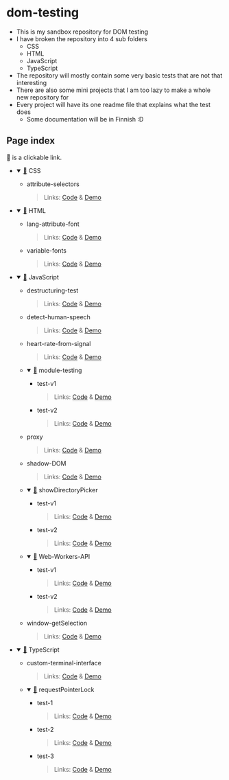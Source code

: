 # dom-testing
 
- This is my sandbox repository for DOM testing
- I have broken the repository into 4 sub folders
	- CSS
	- HTML
	- JavaScript
	- TypeScript
- The repository will mostly contain some very basic tests that are not that interesting
- There are also some mini projects that I am too lazy to make a whole new repository for
- Every project will have its one readme file that explains what the test does
	- Some documentation will be in Finnish :D

## Page index

📂 is a clickable link.

<ul>
  <li>
		<details open><summary><a href="https://github.com/kassu11/dom-testing/tree/main/CSS">📂</a> CSS</summary>
			<ul>
				<li>attribute-selectors
					<blockquote>
						Links: <a href="https://github.com/kassu11/dom-testing/tree/main/CSS/attribute-selectors">Code</a> & <a href="https://kassu11.github.io/dom-testing/CSS/attribute-selectors/">Demo</a>
					</blockquote>
				</li>
			</ul>
		</details>
	</li>
	<li>
		<details open><summary><a href="https://github.com/kassu11/dom-testing/tree/main/HTML">📂</a> HTML</summary>
			<ul>
				<li>lang-attribute-font
					<blockquote>
						Links: <a href="https://github.com/kassu11/dom-testing/tree/main/HTML/lang-attribute-font">Code</a> & <a href="https://kassu11.github.io/dom-testing/HTML/lang-attribute-font/">Demo</a>
					</blockquote>
				</li>
				<li>variable-fonts
					<blockquote>
						Links: <a href="https://github.com/kassu11/dom-testing/tree/main/HTML/variable-fonts">Code</a> & <a href="https://kassu11.github.io/dom-testing/HTML/variable-fonts/">Demo</a>
					</blockquote>
				</li>
			</ul>
		</details>
	</li>
	<li>
		<details open><summary><a href="https://github.com/kassu11/dom-testing/tree/main/JavaScript">📂</a> JavaScript</summary>
			<ul>
				<li>destructuring-test
					<blockquote>
						Links: <a href="https://github.com/kassu11/dom-testing/tree/main/JavaScript/destructuring-test">Code</a> & <a href="https://kassu11.github.io/dom-testing/JavaScript/destructuring-test/">Demo</a>
					</blockquote>
				</li>
				<li>detect-human-speech
					<blockquote>
						Links: <a href="https://github.com/kassu11/dom-testing/tree/main/JavaScript/detect-human-speech">Code</a> & <a href="https://kassu11.github.io/dom-testing/JavaScript/detect-human-speech/">Demo</a>
					</blockquote>
				</li>
				<li>heart-rate-from-signal
					<blockquote>
						Links: <a href="https://github.com/kassu11/dom-testing/tree/main/JavaScript/heart-rate-from-signal/version-1">Code</a> & <a href="https://kassu11.github.io/dom-testing/JavaScript/heart-rate-from-signal/version-1/">Demo</a>
					</blockquote>
				</li>
				<li>
					<details open><summary><a href="https://github.com/kassu11/dom-testing/tree/main/JavaScript/module-testing">📂</a> module-testing</summary>
						<ul>
							<li>test-v1
								<blockquote>
									Links: <a href="https://github.com/kassu11/dom-testing/tree/main/JavaScript/module-testing/test-v1">Code</a> & <a href="https://kassu11.github.io/dom-testing/JavaScript/module-testing/test-v1/">Demo</a>
								</blockquote>
							</li>
							<li>test-v2
								<blockquote>
									Links: <a href="https://github.com/kassu11/dom-testing/tree/main/JavaScript/module-testing/test-v2">Code</a> & <a href="https://kassu11.github.io/dom-testing/JavaScript/module-testing/test-v2/">Demo</a>
								</blockquote>
							</li>
						</ul>
					</details>
				</li>
				<li>proxy
					<blockquote>
						Links: <a href="https://github.com/kassu11/dom-testing/tree/main/JavaScript/proxy/test-v1">Code</a> & <a href="https://kassu11.github.io/dom-testing/JavaScript/proxy/test-v1/">Demo</a>
					</blockquote>
				</li>
				<li>shadow-DOM
					<blockquote>
						Links: <a href="https://github.com/kassu11/dom-testing/tree/main/JavaScript/shadow-DOM/test-v1">Code</a> & <a href="https://kassu11.github.io/dom-testing/JavaScript/shadow-DOM/test-v1/">Demo</a>
					</blockquote>
				</li>
				<li>
					<details open><summary><a href="https://github.com/kassu11/dom-testing/tree/main/JavaScript/showDirectoryPicker">📂</a> showDirectoryPicker</summary>
						<ul>
							<li>test-v1
								<blockquote>
									Links: <a href="https://github.com/kassu11/dom-testing/tree/main/JavaScript/showDirectoryPicker/test-v1">Code</a> & <a href="https://kassu11.github.io/dom-testing/JavaScript/showDirectoryPicker/test-v1/">Demo</a>
								</blockquote>
							</li>
							<li>test-v2
								<blockquote>
									Links: <a href="https://github.com/kassu11/dom-testing/tree/main/JavaScript/showDirectoryPicker/test-v2">Code</a> & <a href="https://kassu11.github.io/dom-testing/JavaScript/showDirectoryPicker/test-v2/">Demo</a>
								</blockquote>
							</li>
						</ul>
					</details>
				</li>
				<li>
					<details open><summary><a href="https://github.com/kassu11/dom-testing/tree/main/JavaScript/Web-Workers-API">📂</a> Web-Workers-API</summary>
						<ul>
							<li>test-v1
								<blockquote>
									Links: <a href="https://github.com/kassu11/dom-testing/tree/main/JavaScript/Web-Workers-API/test-v1">Code</a> & <a href="https://kassu11.github.io/dom-testing/JavaScript/Web-Workers-API/test-v1/">Demo</a>
								</blockquote>
							</li>
							<li>test-v2
								<blockquote>
									Links: <a href="https://github.com/kassu11/dom-testing/tree/main/JavaScript/Web-Workers-API/test-v2">Code</a> & <a href="https://kassu11.github.io/dom-testing/JavaScript/Web-Workers-API/test-v2/">Demo</a>
								</blockquote>
							</li>
						</ul>
					</details>
				</li>
				<li>window-getSelection
					<blockquote>
						Links: <a href="https://github.com/kassu11/dom-testing/tree/main/JavaScript/window-getSelection">Code</a> & <a href="https://kassu11.github.io/dom-testing/JavaScript/window-getSelection/">Demo</a>
					</blockquote>
				</li>
			</ul>
		</details>
	</li>
	<li>
		<details open><summary><a href="https://github.com/kassu11/dom-testing/tree/main/TypeScript">📂</a> TypeScript</summary>
			<ul>
				<li>custom-terminal-interface
					<blockquote>
						Links: <a href="https://github.com/kassu11/dom-testing/tree/main/TypeScript/custom-terminal-interface">Code</a> & <a href="https://kassu11.github.io/dom-testing/TypeScript/custom-terminal-interface/">Demo</a>
					</blockquote>
				</li>
				<li>
					<details open><summary><a href="https://github.com/kassu11/dom-testing/tree/main/TypeScript/requestPointerLock">📂</a> requestPointerLock</summary>
						<ul>
							<li>test-1
								<blockquote>
									Links: <a href="https://github.com/kassu11/dom-testing/tree/main/TypeScript/requestPointerLock/test-1">Code</a> & <a href="https://kassu11.github.io/dom-testing/TypeScript/requestPointerLock/test-1/">Demo</a>
								</blockquote>
							</li>
							<li>test-2
								<blockquote>
									Links: <a href="https://github.com/kassu11/dom-testing/tree/main/TypeScript/requestPointerLock/test-2">Code</a> & <a href="https://kassu11.github.io/dom-testing/TypeScript/requestPointerLock/test-2/">Demo</a>
								</blockquote>
							</li>
							<li>test-3
								<blockquote>
									Links: <a href="https://github.com/kassu11/dom-testing/tree/main/TypeScript/requestPointerLock/test-3">Code</a> & <a href="https://kassu11.github.io/dom-testing/TypeScript/requestPointerLock/test-3/">Demo</a>
								</blockquote>
							</li>
						</ul>
					</details>
				</li>
			</ul>
		</details>
	</li>
</ul>